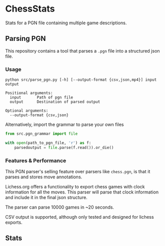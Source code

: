 # ChessStats
Stats for a PGN file containing multiple game descriptions.

## Parsing PGN
This repository contains a tool that parses a `.pgn` file into a structured json file. 

### Usage
```
python src/parse_pgn.py [-h] [--output-format {csv,json,mp4}] input output

Positional arguments:
  input       Path of pgn file
  output      Destination of parsed output
  
Optional arguments:
  --output-format {csv,json}
```
Alternatively, import the grammar to parse your own files

```python
from src.pgn_grammar import file

with open(path_to_pgn_file, 'r') as f:
    parsedoutput = file.parse(f.read()).or_die()
```

### Features & Performance
This PGN parser's selling feature over parsers like `chess.pgn`, is that it parses and stores move annotations.

Lichess.org offers a functionality to export chess games with clock information for all the moves. This parser will
parse that clock information and include it in the final json structure.

The parser can parse 10000 games in ~20 seconds.

CSV output is supported, although only tested and designed for lichess exports.

## Stats